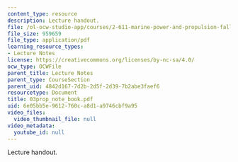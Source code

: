 ```yaml
---
content_type: resource
description: Lecture handout.
file: /ol-ocw-studio-app/courses/2-611-marine-power-and-propulsion-fall-2006/6e05bb5e9612760ca8d1a9746cbf9a95_03prop_note_book.pdf
file_size: 959659
file_type: application/pdf
learning_resource_types:
- Lecture Notes
license: https://creativecommons.org/licenses/by-nc-sa/4.0/
ocw_type: OCWFile
parent_title: Lecture Notes
parent_type: CourseSection
parent_uid: 4842d167-7d2b-2d5f-2d39-7b2abe3faef6
resourcetype: Document
title: 03prop_note_book.pdf
uid: 6e05bb5e-9612-760c-a8d1-a9746cbf9a95
video_files:
  video_thumbnail_file: null
video_metadata:
  youtube_id: null
---
```

Lecture handout.